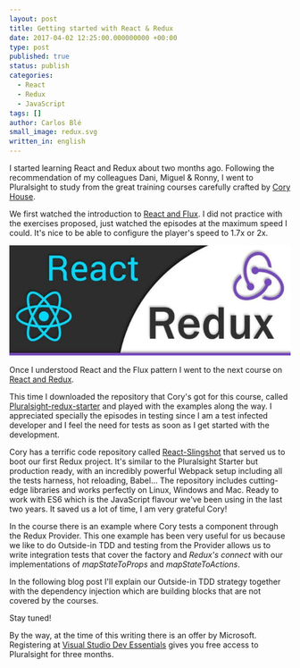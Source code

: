 ```yaml
---
layout: post
title: Getting started with React & Redux
date: 2017-04-02 12:25:00.000000000 +00:00
type: post
published: true
status: publish
categories:
  - React
  - Redux
  - JavaScript
tags: []
author: Carlos Blé
small_image: redux.svg
written_in: english
---
```


I started learning React and Redux about two months ago. Following the recommendation of 
my colleagues Dani, Miguel & Ronny, I went to Pluralsight to study from the great training 
courses carefully crafted by [Cory House](https://twitter.com/housecor). 

We first watched the introduction to [React and Flux](https://app.pluralsight.com/library/courses/react-flux-building-applications/table-of-contents). 
I did not practice with the exercises proposed, just watched the episodes at the 
maximum speed I could. It's nice to be able to configure the player's speed to 1.7x or 2x. 

<img src="/assets/react-redux.jpg" alt="Redux" />

Once I understood React and the Flux pattern I went to the next course on [React and Redux](https://app.pluralsight.com/library/courses/react-redux-react-router-es6/table-of-contents). 

This time I downloaded the repository that Cory's got for this course, called 
[Pluralsight-redux-starter](https://github.com/coryhouse/pluralsight-redux-starter) 
and played with the examples along the way. I appreciated specially the episodes in 
testing since I am a test infected developer and I feel the need for tests as soon as
I get started with the development. 

Cory has a terrific code repository called [React-Slingshot](https://github.com/coryhouse/react-slingshot) that served us to boot our first Redux project. It's similar to the Pluralsight Starter but production ready, with an incredibly 
powerful Webpack setup including all the tests harness, hot reloading, Babel...
The repository includes cutting-edge libraries and works perfectly on Linux, Windows
and Mac. Ready to work with ES6 which is the JavaScript flavour we've been using in
the last two years. It saved us a lot of time, I am very grateful Cory!
 
In the course there is an example where Cory tests a component through the Redux Provider. This one example has been very useful for us because we like to do Outside-in TDD and testing from the Provider allows us to write integration tests that
cover the factory and _Redux's connect_ with our implementations of _mapStateToProps_ and _mapStateToActions_.
  
In the following blog post I'll explain our Outside-in TDD strategy together with the
dependency injection which are building blocks that are not covered by the courses.

Stay tuned!
 
By the way, at the time of this writing there is an offer by Microsoft. Registering 
at [Visual Studio Dev Essentials](https://www.visualstudio.com/dev-essentials/) gives
you free access to Pluralsight for three months.





